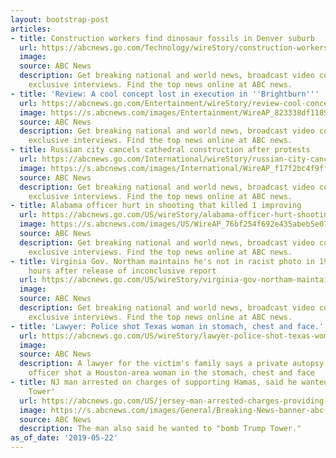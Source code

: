 ```yaml
---
layout: bootstrap-post
articles:
- title: Construction workers find dinosaur fossils in Denver suburb
  url: https://abcnews.go.com/Technology/wireStory/construction-workers-find-dinosaur-fossils-denver-suburb-63207755
  image: 
  source: ABC News
  description: Get breaking national and world news, broadcast video coverage, and
    exclusive interviews. Find the top news online at ABC news.
- title: 'Review: A cool concept lost in execution in ''Brightburn'''
  url: https://abcnews.go.com/Entertainment/wireStory/review-cool-concept-lost-execution-brightburn-63207277
  image: https://s.abcnews.com/images/Entertainment/WireAP_823338df118941fb8d7dec449019af9e_16x9_992.jpg
  source: ABC News
  description: Get breaking national and world news, broadcast video coverage, and
    exclusive interviews. Find the top news online at ABC news.
- title: Russian city cancels cathedral construction after protests
  url: https://abcnews.go.com/International/wireStory/russian-city-cancels-cathedral-construction-protests-63206635
  image: https://s.abcnews.com/images/International/WireAP_f17f2bc4f9ff4885ba6c3102734bc4a7_16x9_992.jpg
  source: ABC News
  description: Get breaking national and world news, broadcast video coverage, and
    exclusive interviews. Find the top news online at ABC news.
- title: Alabama officer hurt in shooting that killed 1 improving
  url: https://abcnews.go.com/US/wireStory/alabama-officer-hurt-shooting-killed-improving-63206905
  image: https://s.abcnews.com/images/US/WireAP_76bf254f692e435abeb5e0764c0cf0c1_16x9_992.jpg
  source: ABC News
  description: Get breaking national and world news, broadcast video coverage, and
    exclusive interviews. Find the top news online at ABC news.
- title: Virginia Gov. Northam maintains he's not in racist photo in 1984 yearbook,
    hours after release of inconclusive report
  url: https://abcnews.go.com/US/wireStory/virginia-gov-northam-maintains-racist-photo-1984-yearbook-63206896
  image: 
  source: ABC News
  description: Get breaking national and world news, broadcast video coverage, and
    exclusive interviews. Find the top news online at ABC news.
- title: 'Lawyer: Police shot Texas woman in stomach, chest and face.'
  url: https://abcnews.go.com/US/wireStory/lawyer-police-shot-texas-woman-stomach-chest-face-63206796
  image: 
  source: ABC News
  description: A lawyer for the victim's family says a private autopsy shows a police
    officer shot a Houston-area woman in the stomach, chest and face
- title: NJ man arrested on charges of supporting Hamas, said he wanted to 'bomb Trump
    Tower'
  url: https://abcnews.go.com/US/jersey-man-arrested-charges-providing-support-hamas/story?id=63205446
  image: https://s.abcnews.com/images/General/Breaking-News-banner-abc-ps-181024_hpMain_16x9_992.jpg
  source: ABC News
  description: The man also said he wanted to "bomb Trump Tower."
as_of_date: '2019-05-22'
---
```


